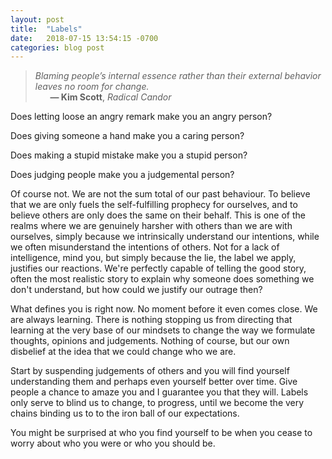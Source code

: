 ```yaml
---
layout: post
title:  "Labels"
date:   2018-07-15 13:54:15 -0700
categories: blog post
---
```


>*Blaming people’s internal essence rather than their external behavior leaves no room for change.* 
 <br>&nbsp;&nbsp;&nbsp;&nbsp;&nbsp;&nbsp;__&mdash; Kim Scott__, *Radical Candor*

Does letting loose an angry remark make you an angry person?

Does giving someone a hand make you a caring person?

Does making a stupid mistake make you a stupid person?

Does judging people make you a judgemental person?

Of course not. We are not the sum total of our past behaviour. To believe that we are only fuels the self-fulfilling prophecy for ourselves, and to believe others are only does the same on their behalf. This is one of the realms where we are genuinely harsher with others than we are with ourselves, simply because we intrinsically understand our intentions, while we often misunderstand the intentions of others. Not for a lack of intelligence, mind you, but simply because the lie, the label we apply, justifies our reactions. We're perfectly capable of telling the good story, often the most realistic story to explain why someone does something we don't understand, but how could we justify our outrage then? 

What defines you is right now. No moment before it even comes close. We are always learning. There is nothing stopping us from directing that learning at the very base of our mindsets to change the way we formulate thoughts, opinions and judgements. Nothing of course, but our own disbelief at the idea that we could change who we are. 

Start by suspending judgements of others and you will find yourself understanding them and perhaps even yourself better over time. Give people a chance to amaze you and I guarantee you that they will. Labels only serve to blind us to change, to progress, until we become the very chains binding us to to the iron ball of our expectations. 

You might be surprised at who you find yourself to be when you cease to worry about who you were or who you should be. 







